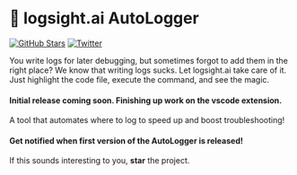 # :memo: logsight.ai AutoLogger

[![GitHub Stars](https://img.shields.io/github/stars/aiops/auto-logging?style=social)](https://github.com/aiops/auto-logging) [![Twitter](https://img.shields.io/twitter/follow/logsight.svg?label=logsight&style=flat&logo=twitter&logoColor=4FADFF)](https://twitter.com/logsight)

You write logs for later debugging, but sometimes forgot to add them in the right place? We know that writing logs sucks. Let logsight.ai take care of it. Just highlight the code file, execute the command, and see the magic.
    
#### Initial release coming soon. Finishing up work on the vscode extension. 
A tool that automates where to log to speed up and boost troubleshooting!


#### Get notified when first version of the AutoLogger is released!
If this sounds interesting to you, **star** the project.
